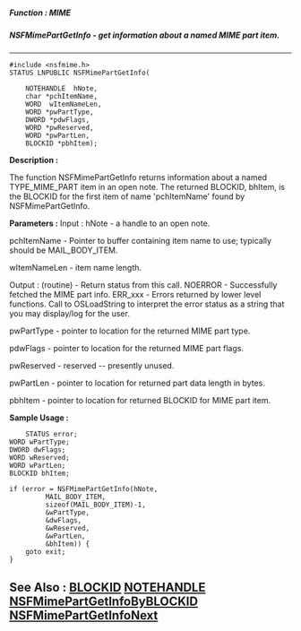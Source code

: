 ##### Function : MIME
##### NSFMimePartGetInfo - get information about a named MIME part item.
---
```
#include <nsfmime.h>
STATUS LNPUBLIC NSFMimePartGetInfo(

	NOTEHANDLE  hNote,
	char *pchItemName,
	WORD  wItemNameLen,
	WORD *pwPartType,
	DWORD *pdwFlags,
	WORD *pwReserved,
	WORD *pwPartLen,
	BLOCKID *pbhItem);
```
**Description :**

The function NSFMimePartGetInfo returns information about a named 
TYPE_MIME_PART item in an open note.  The returned BLOCKID, bhItem, is the 
BLOCKID for the first item of name 'pchItemName' found by NSFMimePartGetInfo.

**Parameters :**
Input :
hNote  -  a handle to an open note.

pchItemName  -  Pointer to buffer containing item name to use; typically should be MAIL_BODY_ITEM.

wItemNameLen  -   item name length.

Output :
(routine)  -  Return status from this call.
	NOERROR - Successfully fetched the MIME part info.
	ERR_xxx - Errors returned by lower level functions.  Call to OSLoadString to interpret the error status as a string that you may display/log for the user.



pwPartType  -  pointer to location for the returned MIME part type.

pdwFlags  -  pointer to location for the returned MIME part flags.

pwReserved  -  reserved -- presently unused.

pwPartLen  -  pointer to location for returned part data length in bytes.

pbhItem  -  pointer to location for returned BLOCKID for MIME part item.


**Sample Usage :**
```
    STATUS error;
WORD wPartType;
DWORD dwFlags;
WORD wReserved;
WORD wPartLen;
BLOCKID bhItem;

if (error = NSFMimePartGetInfo(hNote,
	     MAIL_BODY_ITEM,
	     sizeof(MAIL_BODY_ITEM)-1,
	     &wPartType,
	     &dwFlags,
	     &wReserved,
	     &wPartLen,
	     &bhItem)) {
	goto exit;
}

```
**See Also :**
[BLOCKID](/reference/Data/BLOCKID)
[NOTEHANDLE](/reference/Data/NOTEHANDLE)
[NSFMimePartGetInfoByBLOCKID](/reference/Func/NSFMimePartGetInfoByBLOCKID)
[NSFMimePartGetInfoNext](/reference/Func/NSFMimePartGetInfoNext)
---
